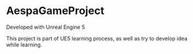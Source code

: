 # AespaGameProject

Developed with Unreal Engine 5

This project is part of UE5 learning process, as well as try to develop idea while learning.